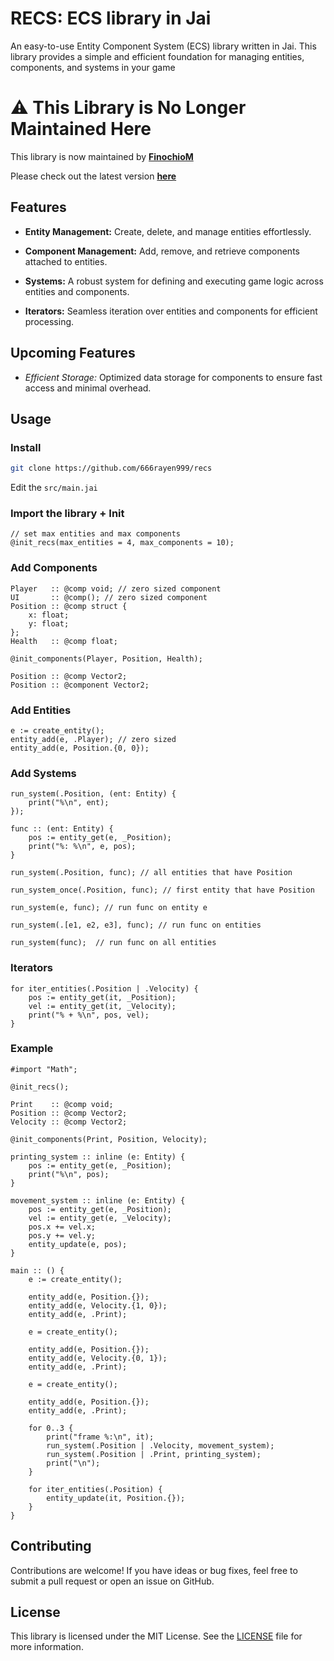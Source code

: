 # RECS: ECS library in Jai

An easy-to-use Entity Component System (ECS) library written in Jai. This library provides a simple and efficient foundation for managing entities, components, and systems in your game

# ⚠️ This Library is No Longer Maintained Here

This library is now maintained by **[FinochioM](https://github.com/FinochioM)**

Please check out the latest version **[here](https://github.com/FinochioM/Makis_ECS)**

## Features

- **Entity Management:** Create, delete, and manage entities effortlessly.

- **Component Management:** Add, remove, and retrieve components attached to entities.

- **Systems:** A robust system for defining and executing game logic across entities and components.

- **Iterators:** Seamless iteration over entities and components for efficient processing.

## Upcoming Features

- *Efficient Storage:* Optimized data storage for components to ensure fast access and minimal overhead.

## Usage

### Install

```sh
git clone https://github.com/666rayen999/recs
```
Edit the `src/main.jai`

### Import the library + Init

```odin
// set max entities and max components
@init_recs(max_entities = 4, max_components = 10);
```

### Add Components

```odin
Player   :: @comp void; // zero sized component
UI       :: @comp(); // zero sized component
Position :: @comp struct {
    x: float;
    y: float;
};
Health   :: @comp float;

@init_components(Player, Position, Health);
```
```odin
Position :: @comp Vector2;
Position :: @component Vector2;
```

### Add Entities

```odin
e := create_entity();
entity_add(e, .Player); // zero sized
entity_add(e, Position.{0, 0});
```

### Add Systems

```odin
run_system(.Position, (ent: Entity) {
    print("%\n", ent);
});

func :: (ent: Entity) {
    pos := entity_get(e, _Position);
    print("%: %\n", e, pos);
}

run_system(.Position, func); // all entities that have Position

run_system_once(.Position, func); // first entity that have Position

run_system(e, func); // run func on entity e

run_system(.[e1, e2, e3], func); // run func on entities

run_system(func);  // run func on all entities
```

### Iterators

```odin
for iter_entities(.Position | .Velocity) {
    pos := entity_get(it, _Position);
    vel := entity_get(it, _Velocity);
    print("% + %\n", pos, vel);
}
```

### Example

```odin
#import "Math";

@init_recs();

Print    :: @comp void;
Position :: @comp Vector2;
Velocity :: @comp Vector2;

@init_components(Print, Position, Velocity);

printing_system :: inline (e: Entity) {
    pos := entity_get(e, _Position);
    print("%\n", pos);
}

movement_system :: inline (e: Entity) {
    pos := entity_get(e, _Position);
    vel := entity_get(e, _Velocity);
    pos.x += vel.x;
    pos.y += vel.y;
    entity_update(e, pos);
}

main :: () {
    e := create_entity();

    entity_add(e, Position.{});
    entity_add(e, Velocity.{1, 0});
    entity_add(e, .Print);

    e = create_entity();

    entity_add(e, Position.{});
    entity_add(e, Velocity.{0, 1});
    entity_add(e, .Print);

    e = create_entity();

    entity_add(e, Position.{});
    entity_add(e, .Print);

    for 0..3 {
        print("frame %:\n", it);
        run_system(.Position | .Velocity, movement_system);
        run_system(.Position | .Print, printing_system);
        print("\n");
    }

    for iter_entities(.Position) {
        entity_update(it, Position.{});
    }
}
```

## Contributing

Contributions are welcome! If you have ideas or bug fixes, feel free to submit a pull request or open an issue on GitHub.

## License

This library is licensed under the MIT License. See the [LICENSE](LICENSE) file for more information.
